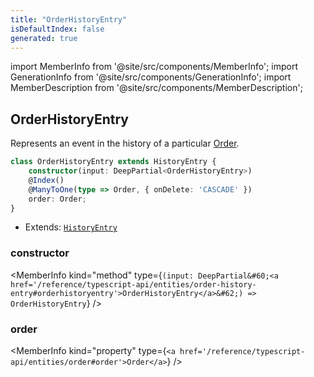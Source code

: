 ```yaml
---
title: "OrderHistoryEntry"
isDefaultIndex: false
generated: true
---
```

<!-- This file was generated from the Vendure source. Do not modify. Instead, re-run the "docs:build" script -->
import MemberInfo from '@site/src/components/MemberInfo';
import GenerationInfo from '@site/src/components/GenerationInfo';
import MemberDescription from '@site/src/components/MemberDescription';


## OrderHistoryEntry

<GenerationInfo sourceFile="packages/core/src/entity/history-entry/order-history-entry.entity.ts" sourceLine="14" packageName="@vendure/core" />

Represents an event in the history of a particular <a href='/reference/typescript-api/entities/order#order'>Order</a>.

```ts title="Signature"
class OrderHistoryEntry extends HistoryEntry {
    constructor(input: DeepPartial<OrderHistoryEntry>)
    @Index()
    @ManyToOne(type => Order, { onDelete: 'CASCADE' })
    order: Order;
}
```
* Extends: <code><a href='/reference/typescript-api/entities/history-entry#historyentry'>HistoryEntry</a></code>



<div className="members-wrapper">

### constructor

<MemberInfo kind="method" type={`(input: DeepPartial&#60;<a href='/reference/typescript-api/entities/order-history-entry#orderhistoryentry'>OrderHistoryEntry</a>&#62;) => OrderHistoryEntry`}   />


### order

<MemberInfo kind="property" type={`<a href='/reference/typescript-api/entities/order#order'>Order</a>`}   />




</div>
